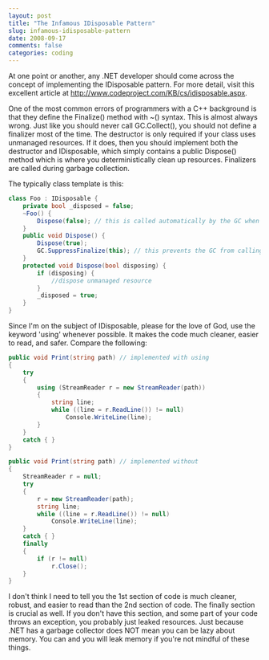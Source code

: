 ```yaml
---
layout: post
title: "The Infamous IDisposable Pattern"
slug: infamous-idisposable-pattern
date: 2008-09-17
comments: false
categories: coding
---
```

At one point or another, any .NET developer should come across the concept of implementing the IDisposable pattern. For more detail, visit this excellent article at http://www.codeproject.com/KB/cs/idisposable.aspx.

One of the most common errors of programmers with a C++ background is that they define the Finalize() method with ~() syntax. This is almost always wrong. Just like you should never call GC.Collect(), you should not define a finalizer most of the time. The destructor is only required if your class uses unmanaged resources. If it does, then you should implement both the destructor and IDisposable, which simply contains a public Dispose() method which is where you deterministically clean up resources. Finalizers are called during garbage collection.

The typically class template is this:
``` csharp
class Foo : IDisposable {
    private bool _disposed = false;
    ~Foo() {
        Dispose(false); // this is called automatically by the GC when you forget to call Dispose() explicitly.
    }
    public void Dispose() {
        Dispose(true);
        GC.SuppressFinalize(this); // this prevents the GC from calling the finalizer, since you deterministically cleaned up resources already by calling Dispose().
    }
    protected void Dispose(bool disposing) {
        if (disposing) {
            //dispose unmanaged resource
        }
        _disposed = true;
    }
}
```
Since I'm on the subject of IDisposable, please for the love of God, use the keyword 'using' whenever possible. It makes the code much cleaner, easier to read, and safer. Compare the following:
``` csharp
public void Print(string path) // implemented with using
{
    try
    {
        using (StreamReader r = new StreamReader(path))
        {
            string line;
            while ((line = r.ReadLine()) != null)
                Console.WriteLine(line);
        }
    }
    catch { }
}

public void Print(string path) // implemented without
{
    StreamReader r = null;
    try
    {
        r = new StreamReader(path);
        string line;
        while ((line = r.ReadLine()) != null)
            Console.WriteLine(line);
    }
    catch { }
    finally
    {
        if (r != null)
            r.Close();
    }
}
```
I don't think I need to tell you the 1st section of code is much cleaner, robust, and easier to read than the 2nd section of code. The finally section is crucial as well. If you don't have this section, and some part of your code throws an exception, you probably just leaked resources. Just because .NET has a garbage collector does NOT mean you can be lazy about memory. You can and you will leak memory if you're not mindful of these things.
